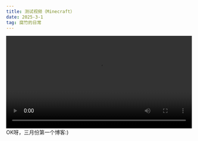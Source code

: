 ```yaml
---
title: 测试视频（Minecraft）
date: 2025-3-1
tag: 腐竹的日常
---
```

<video controls width="100%">
  <source src="https://raw.githubusercontent.com/blockcarft114/bck_blog_img/refs/heads/main/MinecraftMovietrailer.mp4" type="video/mp4">
  Minecraft大电影预告！引用github的视频，移动用户加载不出来（
</video>
OK呀，三月份第一个博客:)